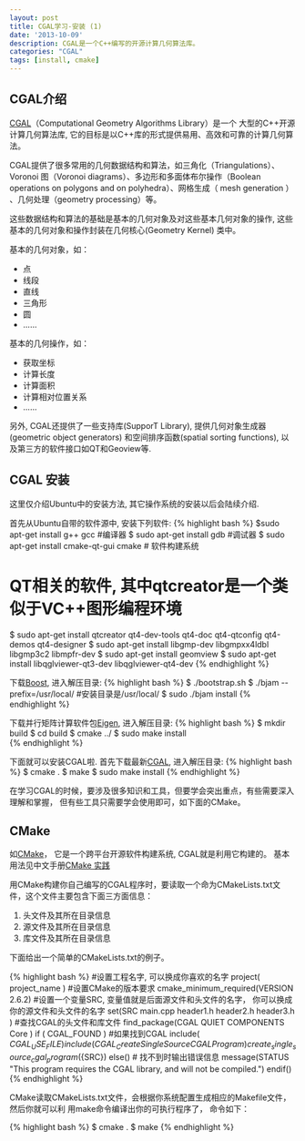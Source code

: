```yaml
---
layout: post
title: CGAL学习-安装 (1)
date: '2013-10-09'
description: CGAL是一个C++编写的开源计算几何算法库。
categories: "CGAL"
tags: [install, cmake]
---
```


## CGAL介绍
[CGAL](http://www.cgal.org/)（Computational Geometry Algorithms Library）是一个
大型的C++开源计算几何算法库, 它的目标是以C++库的形式提供易用、高效和可靠的计算几何算法。 

CGAL提供了很多常用的几何数据结构和算法，如三角化（Triangulations）、Voronoi 图（Voronoi diagrams）、多边形和多面体布尔操作（Boolean operations on polygons and on polyhedra）、网格生成（ mesh generation ） 、几何处理（geometry processing）等。

这些数据结构和算法的基础是基本的几何对象及对这些基本几何对象的操作, 这些基本的几何对象和操作封装在几何核心(Geometry Kernel) 类中。

基本的几何对象，如：

* 点
* 线段
* 直线
* 三角形
* 圆
* ......


基本的几何操作，如：

* 获取坐标
* 计算长度
* 计算面积
* 计算相对位置关系
* ......

另外, CGAL还提供了一些支持库(SupporT Library), 提供几何对象生成器(geometric object generators)
和空间排序函数(spatial sorting functions), 以及第三方的软件接口如QT和Geoview等.

## CGAL 安装
这里仅介绍Ubuntu中的安装方法, 其它操作系统的安装以后会陆续介绍.

首先从Ubuntu自带的软件源中, 安装下列软件:
{% highlight bash %}
$sudo apt-get install g++ gcc #编译器
$ sudo apt-get install gdb #调试器
$ sudo apt-get install cmake-qt-gui cmake # 软件构建系统 
# QT相关的软件, 其中qtcreator是一个类似于VC++图形编程环境
$ sudo apt-get install qtcreator qt4-dev-tools qt4-doc qt4-qtconfig qt4-demos qt4-designer
$ sudo apt-get install libgmp-dev libgmpxx4ldbl libgmp3c2 libmpfr-dev
$ sudo apt-get install geomview
$ sudo apt-get install libqglviewer-qt3-dev libqglviewer-qt4-dev
{% endhighlight %}

下载[Boost](http://www.boost.org/users/download/), 进入解压目录:
{% highlight bash %}
$ ./bootstrap.sh
$ ./bjam --prefix=/usr/local/ #安装目录是/usr/local/
$ sudo ./bjam install
{% endhighlight %}

下载并行矩阵计算软件包[Eigen](http://bitbucket.org/eigen/eigen/get/3.2.0.zip), 进入解压目录:
{% highlight bash %}
$ mkdir build
$ cd build
$ cmake ../
$ sudo make install  
{% endhighlight %}

下面就可以安装CGAL啦. 首先下载最新[CGAL](https://gforge.inria.fr/frs/?group_id=52&release_id=7462), 进入解压目录:
{% highlight bash %}
$ cmake .
$ make
$ sudo make install
{% endhighlight %}

在学习CGAL的时候，要涉及很多知识和工具，但要学会突出重点，有些需要深入理解和掌握，
但有些工具只需要学会使用即可，如下面的CMake。
## CMake
如[CMake](http://www.cmake.org/)， 它是一个跨平台开源软件构建系统, CGAL就是利用它构建的。 
基本用法见中文手册[CMake 实践](http://sewm.pku.edu.cn/src/paradise/reference/CMake%20Practice.pdf)

用CMake构建你自己编写的CGAL程序时，要读取一个命为CMakeLists.txt文件，这个文件主要包含下面三方面信息：

1. 头文件及其所在目录信息
2. 源文件及其所在目录信息
3. 库文件及其所在目录信息

下面给出一个简单的CMakeLists.txt的例子。

{% highlight bash %}
#设置工程名字, 可以换成你喜欢的名字
project( project_name )
#设置CMake的版本要求
cmake_minimum_required(VERSION 2.6.2) 
#设置一个变量SRC, 变量值就是后面源文件和头文件的名字， 你可以换成你的源文件和头文件的名字
set(SRC main.cpp header1.h header2.h header3.h )
#查找CGAL的头文件和库文件
find_package(CGAL QUIET COMPONENTS Core ) 
if ( CGAL_FOUND ) #如果找到CGAL
  include( ${CGAL_USE_FILE} ) 
  include( CGAL_CreateSingleSourceCGALProgram )
  create_single_source_cgal_program(${SRC})
else() # 找不到时输出错误信息
    message(STATUS "This program requires the CGAL library, and will not be compiled.")
endif()
{% endhighlight %}

CMake读取CMakeLists.txt文件，会根据你系统配置生成相应的Makefile文件，然后你就可以利
用make命令编译出你的可执行程序了， 命令如下：

{% highlight bash %}
$ cmake .
$ make
{% endhighlight %}







